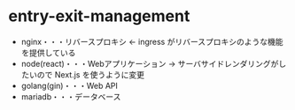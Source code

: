 # entry-exit-management
- nginx・・・リバースプロキシ <- ingress がリバースプロキシのような機能を提供している
- node(react)・・・Webアプリケーション -> サーバサイドレンダリングがしたいので Next.js を使うように変更
- golang(gin)・・・Web API
- mariadb・・・データベース


